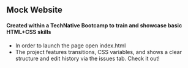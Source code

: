 ## Mock Website
#### Created within a TechNative Bootcamp to train and showcase basic HTML+CSS skills

- In order to launch the page open index.html
- The project features transitions, CSS variables, and shows a clear structure and edit history via the issues tab. Check it out!
